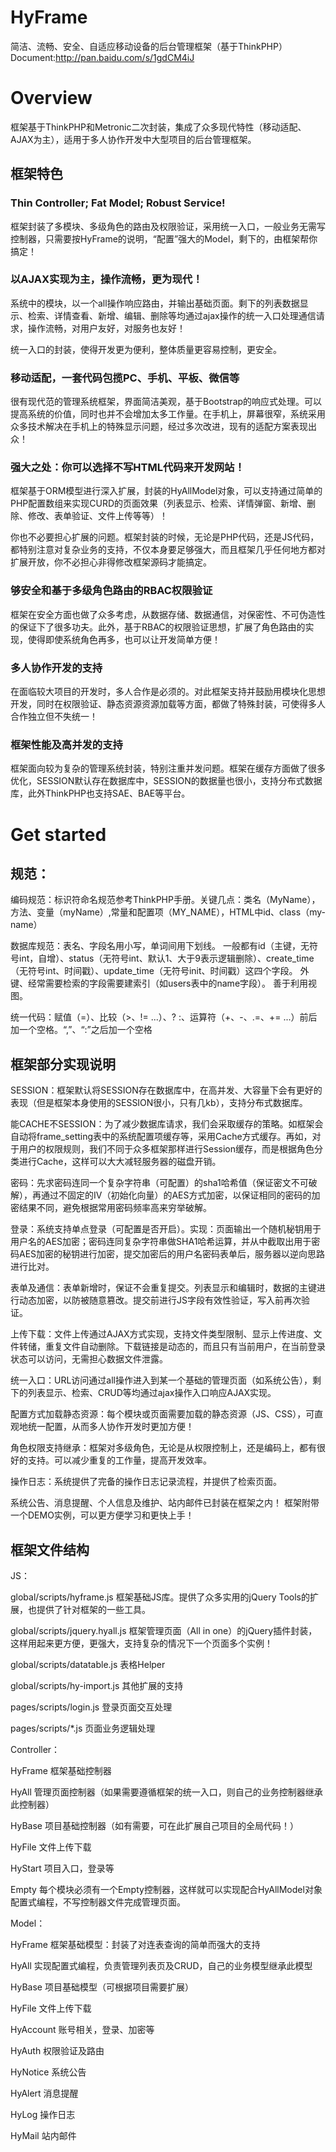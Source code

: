 # HyFrame
简洁、流畅、安全、自适应移动设备的后台管理框架（基于ThinkPHP）
Document:http://pan.baidu.com/s/1gdCM4iJ
# Overview
框架基于ThinkPHP和Metronic二次封装，集成了众多现代特性（移动适配、AJAX为主），适用于多人协作开发中大型项目的后台管理框架。

## 框架特色
### Thin Controller; Fat Model; Robust Service!
框架封装了多模块、多级角色的路由及权限验证，采用统一入口，一般业务无需写控制器，只需要按HyFrame的说明，“配置”强大的Model，剩下的，由框架帮你搞定！

### 以AJAX实现为主，操作流畅，更为现代！
系统中的模块，以一个all操作响应路由，并输出基础页面。剩下的列表数据显示、检索、详情查看、新增、编辑、删除等均通过ajax操作的统一入口处理通信请求，操作流畅，对用户友好，对服务也友好！

统一入口的封装，使得开发更为便利，整体质量更容易控制，更安全。

### 移动适配，一套代码包揽PC、手机、平板、微信等
很有现代范的管理系统框架，界面简洁美观，基于Bootstrap的响应式处理。可以提高系统的价值，同时也并不会增加太多工作量。在手机上，屏幕很窄，系统采用众多技术解决在手机上的特殊显示问题，经过多次改进，现有的适配方案表现出众！

### 强大之处：你可以选择不写HTML代码来开发网站！
框架基于ORM模型进行深入扩展，封装的HyAllModel对象，可以支持通过简单的PHP配置数组来实现CURD的页面效果（列表显示、检索、详情弹窗、新增、删除、修改、表单验证、文件上传等等）！

你也不必要担心扩展的问题。框架封装的时候，无论是PHP代码，还是JS代码，都特别注意对复杂业务的支持，不仅本身要足够强大，而且框架几乎任何地方都对扩展开放，你不必担心非得修改框架源码才能搞定。

### 够安全和基于多级角色路由的RBAC权限验证
框架在安全方面也做了众多考虑，从数据存储、数据通信，对保密性、不可伪造性的保证下了很多功夫。此外，基于RBAC的权限验证思想，扩展了角色路由的实现，使得即使系统角色再多，也可以让开发简单方便！

### 多人协作开发的支持
在面临较大项目的开发时，多人合作是必须的。对此框架支持并鼓励用模块化思想开发，同时在权限验证、静态资源资源加载等方面，都做了特殊封装，可使得多人合作独立但不失统一！

### 框架性能及高并发的支持
框架面向较为复杂的管理系统封装，特别注重并发问题。框架在缓存方面做了很多优化，SESSION默认存在数据库中，SESSION的数据量也很小，支持分布式数据库，此外ThinkPHP也支持SAE、BAE等平台。

# Get started
## 规范：
编码规范：标识符命名规范参考ThinkPHP手册。关键几点：类名（MyName），方法、变量（myName）,常量和配置项（MY_NAME），HTML中id、class（my-name）

数据库规范：表名、字段名用小写，单词间用下划线。
一般都有id（主键，无符号int，自增）、status（无符号int、默认1、大于9表示逻辑删除）、create_time（无符号int、时间戳）、update_time（无符号init、时间戳）这四个字段。
外键、经常需要检索的字段需要建索引（如users表中的name字段）。
善于利用视图。

统一代码：赋值（=）、比较（>、!= ...）、? :、运算符（+、-、.=、+= ...）前后加一个空格。“,”、“:”之后加一个空格

## 框架部分实现说明
SESSION：框架默认将SESSION存在数据库中，在高并发、大容量下会有更好的表现（但是框架本身使用的SESSION很小，只有几kb），支持分布式数据库。

能CACHE不SESSION：为了减少数据库请求，我们会采取缓存的策略。如框架会自动将frame_setting表中的系统配置项缓存等，采用Cache方式缓存。再如，对于用户的权限规则，我们不同于众多框架那样进行Session缓存，而是根据角色分类进行Cache，这样可以大大减轻服务器的磁盘开销。

密码：先求密码连同一个复杂字符串（可配置）的sha1哈希值（保证密文不可破解），再通过不固定的IV（初始化向量）的AES方式加密，以保证相同的密码的加密结果不同，避免根据常用密码频率高来穷举破解。

登录：系统支持单点登录（可配置是否开启）。实现：页面输出一个随机秘钥用于用户名的AES加密；密码连同复杂字符串做SHA1哈希运算，并从中截取出用于密码AES加密的秘钥进行加密，提交加密后的用户名密码表单后，服务器以逆向思路进行比对。

表单及通信：表单新增时，保证不会重复提交。列表显示和编辑时，数据的主键进行动态加密，以防被随意篡改。提交前进行JS字段有效性验证，写入前再次验证。

上传下载：文件上传通过AJAX方式实现，支持文件类型限制、显示上传进度、文件转储，重复文件自动删除。下载链接是动态的，而且只有当前用户，在当前登录状态可以访问，无需担心数据文件泄露。

统一入口：URL访问通过all操作进入到某一个基础的管理页面（如系统公告），剩下的列表显示、检索、CRUD等均通过ajax操作入口响应AJAX实现。

配置方式加载静态资源：每个模块或页面需要加载的静态资源（JS、CSS），可直观地统一配置，从而多人协作开发时更加方便！

角色权限支持继承：框架对多级角色，无论是从权限控制上，还是编码上，都有很好的支持。可以减少重复的工作量，提高开发效率。

操作日志：系统提供了完备的操作日志记录流程，并提供了检索页面。

系统公告、消息提醒、个人信息及维护、站内邮件已封装在框架之内！
框架附带一个DEMO实例，可以更方便学习和更快上手！

## 框架文件结构
JS：

  global/scripts/hyframe.js       框架基础JS库。提供了众多实用的jQuery Tools的扩展，也提供了针对框架的一些工具。
  
  global/scripts/jquery.hyall.js  框架管理页面（All in one）的jQuery插件封装，这样用起来更方便，更强大，支持复杂的情况下一个页面多个实例！
  
  global/scripts/datatable.js     表格Helper
  
  global/scripts/hy-import.js     其他扩展的支持
  
  pages/scripts/login.js          登录页面交互处理
  
  pages/scripts/*.js              页面业务逻辑处理
  
Controller：

  HyFrame   框架基础控制器
  
  HyAll     管理页面控制器（如果需要遵循框架的统一入口，则自己的业务控制器继承此控制器）
  
  HyBase    项目基础控制器（如有需要，可在此扩展自己项目的全局代码！）
  
  HyFile    文件上传下载
  
  HyStart   项目入口，登录等
  
  Empty     每个模块必须有一个Empty控制器，这样就可以实现配合HyAllModel对象配置式编程，不写控制器文件完成管理页面。
  
Model：

  HyFrame   框架基础模型：封装了对连表查询的简单而强大的支持
  
  HyAll     实现配置式编程，负责管理列表页及CRUD，自己的业务模型继承此模型
  
  HyBase    项目基础模型（可根据项目需要扩展）
  
  HyFile    文件上传下载
  
  HyAccount 账号相关，登录、加密等
  
  HyAuth    权限验证及路由
  
  HyNotice  系统公告
  
  HyAlert   消息提醒
  
  HyLog     操作日志
  
  HyMail    站内邮件
  

